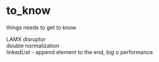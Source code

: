 # to_know
things needs to get to know

LAMX disruptor <br/>
double normalization <br/>
linkedList - append element to the end, big o performance <br/>

